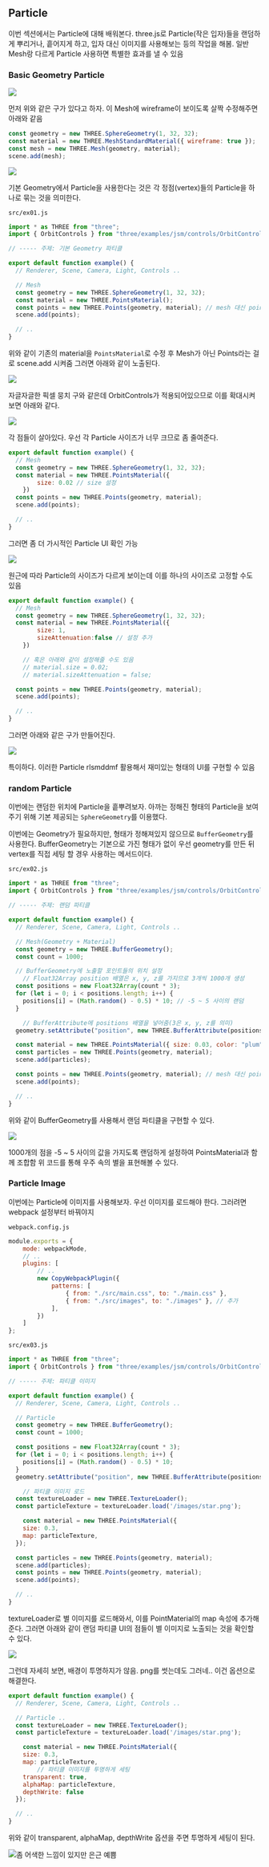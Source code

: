 ﻿## Particle

이번 섹션에서는 Particle에 대해 배워본다. three.js로 Particle(작은 입자)들을 랜덤하게 뿌리거나, 흩어지게 하고, 입자 대신 이미지를 사용해보는 등의 작업을 해봄. 일반 Mesh랑 다르게 Particle 사용하면 특별한 효과를 낼 수 있음

### Basic Geometry Particle

![](../../img/230508-1.png)

먼저 위와 같은 구가 있다고 하자. 이 Mesh에 wireframe이 보이도록 살짝 수정해주면 아래와 같음

```jsx
const geometry = new THREE.SphereGeometry(1, 32, 32);
const material = new THREE.MeshStandardMaterial({ wireframe: true });
const mesh = new THREE.Mesh(geometry, material);
scene.add(mesh);
```

![](../../img/230508-2.png)

기본 Geometry에서 Particle을 사용한다는 것은 각 정점(vertex)들의 Particle을 하나로 묶는 것을 의미한다. 

`src/ex01.js`

```jsx
import * as THREE from "three";
import { OrbitControls } from "three/examples/jsm/controls/OrbitControls";

// ----- 주제: 기본 Geometry 파티클

export default function example() {
  // Renderer, Scene, Camera, Light, Controls ..

  // Mesh
  const geometry = new THREE.SphereGeometry(1, 32, 32);
  const material = new THREE.PointsMaterial();
  const points = new THREE.Points(geometry, material); // mesh 대신 points 사용
  scene.add(points);

  // ..
}
```

위와 같이 기존의 material을 `PointsMaterial`로 수정 후 Mesh가 아닌 Points라는 걸로 scene.add 시켜줌
그러면 아래와 같이 노출된다.

![](../../img/230508-3.png)

자글자글한 픽셀 뭉치 구와 같은데 OrbitControls가 적용되어있으므로 이를 확대시켜보면 아래와 같다.

![](../../img/230508-4.png)

각 점들이 살아있다. 우선 각 Particle 사이즈가 너무 크므로 좀 줄여준다.

```jsx
export default function example() {
  // Mesh
  const geometry = new THREE.SphereGeometry(1, 32, 32);
  const material = new THREE.PointsMaterial({
		size: 0.02 // size 설정
	})
  const points = new THREE.Points(geometry, material);
  scene.add(points);

  // ..
}
```

그러면 좀 더 가시적인 Particle UI 확인 가능

![](../../img/230508-5.png)

원근에 따라 Particle의 사이즈가 다르게 보이는데 이를 하나의 사이즈로 고정할 수도 있음

```jsx
export default function example() {
  // Mesh
  const geometry = new THREE.SphereGeometry(1, 32, 32);
  const material = new THREE.PointsMaterial({
		size: 1,
		sizeAttenuation:false // 설정 추가
	})

	// 혹은 아래와 같이 설정해줄 수도 있음
	// material.size = 0.02;
	// material.sizeAttenuation = false;

  const points = new THREE.Points(geometry, material);
  scene.add(points);

  // ..
}
```

그러면 아래와 같은 구가 만들어진다.

![](../../img/230508-6.png)

특이하다. 이러한 Particle rlsmddmf 활용해서 재미있는 형태의 UI를 구현할 수 있음

### random Particle

이번에는 랜덤한 위치에 Particle을 흩뿌려보자.
아까는 정해진 형태의 Particle을 보여주기 위해 기본 제공되는 `SphereGeometry`를 이용했다. 

이번에는 Geometry가 필요하지만, 형태가 정해져있지 않으므로 `BufferGeometry`를 사용한다.
BufferGeometry는 기본으로 가진 형태가 없이 우선 geometry를 만든 뒤 vertex를 직접 세팅 할 경우 사용하는 메서드이다.

`src/ex02.js`

```jsx
import * as THREE from "three";
import { OrbitControls } from "three/examples/jsm/controls/OrbitControls";

// ----- 주제: 랜덤 파티클

export default function example() {
  // Renderer, Scene, Camera, Light, Controls ..

  // Mesh(Geometry + Material)
  const geometry = new THREE.BufferGeometry();
  const count = 1000;

  // BufferGeometry에 노출할 포인트들의 위치 설정
	// Float32Array position 배열은 x, y, z를 가지므로 3개씩 1000개 생성
  const positions = new Float32Array(count * 3);
  for (let i = 0; i < positions.length; i++) {
    positions[i] = (Math.random() - 0.5) * 10; // -5 ~ 5 사이의 랜덤
  }

	// BufferAttribute에 positions 배열을 넣어줌(3은 x, y, z를 의미)
  geometry.setAttribute("position", new THREE.BufferAttribute(positions, 3));

  const material = new THREE.PointsMaterial({ size: 0.03, color: "plum" });
  const particles = new THREE.Points(geometry, material);
  scene.add(particles);

  const points = new THREE.Points(geometry, material); // mesh 대신 points 사용
  scene.add(points);

  // ..
}
```

위와 같이 BufferGeometry를 사용해서 랜덤 파티클을 구현할 수 있다.

![](../../img/230509-1.gif)

1000개의 점을 -5 ~ 5 사이의 값을 가지도록 랜덤하게 설정하여 PointsMaterial과 함께 조합함
위 코드를 통해 우주 속의 별을 표현해볼 수 있다.

### Particle Image

이번에는 Particle에 이미지를 사용해보자. 우선 이미지를 로드해야 한다. 
그러려면 webpack 설정부터 바꿔야지

`webpack.config.js`

```jsx
module.exports = {
	mode: webpackMode,
	// ..
	plugins: [
		// ..
		new CopyWebpackPlugin({
			patterns: [
				{ from: "./src/main.css", to: "./main.css" },
				{ from: "./src/images", to: "./images" }, // 추가
			],
		})
	]
};
```

`src/ex03.js`

```jsx
import * as THREE from "three";
import { OrbitControls } from "three/examples/jsm/controls/OrbitControls";

// ----- 주제: 파티클 이미지

export default function example() {
  // Renderer, Scene, Camera, Light, Controls ..

  // Particle
  const geometry = new THREE.BufferGeometry();
  const count = 1000;

  const positions = new Float32Array(count * 3);
  for (let i = 0; i < positions.length; i++) {
    positions[i] = (Math.random() - 0.5) * 10;
  }
  geometry.setAttribute("position", new THREE.BufferAttribute(positions, 3));

	// 파티클 이미지 로드
  const textureLoader = new THREE.TextureLoader();
  const particleTexture = textureLoader.load('/images/star.png');

	const material = new THREE.PointsMaterial({ 
    size: 0.3, 
    map: particleTexture,
  });

  const particles = new THREE.Points(geometry, material);
  scene.add(particles);
  const points = new THREE.Points(geometry, material);
  scene.add(points);

  // ..
}
```

textureLoader로 별 이미지를 로드해와서, 이를 PointMaterial의 map 속성에 추가해준다. 
그러면 아래와 같이 랜덤 파티클 UI의 점들이 별 이미지로 노출되는 것을 확인할 수 있다.

![](../../img/230510-1.png)

그런데 자세히 보면, 배경이 투명하지가 않음. png를 썻는데도 그러네.. 이건 옵션으로 해결한다.

```jsx
export default function example() {
  // Renderer, Scene, Camera, Light, Controls ..

  // Particle ..
  const textureLoader = new THREE.TextureLoader();
  const particleTexture = textureLoader.load('/images/star.png');

	const material = new THREE.PointsMaterial({ 
    size: 0.3, 
    map: particleTexture,
		// 파티클 이미지를 투명하게 세팅
    transparent: true,
    alphaMap: particleTexture,
    depthWrite: false
  });

  // ..
}
```

위와 같이 transparent, alphaMap, depthWrite 옵션을 주면 투명하게 세팅이 된다.

![좀 어색한 느낌이 있지만 은근 예쁨](../../img/230510-1.gif)
